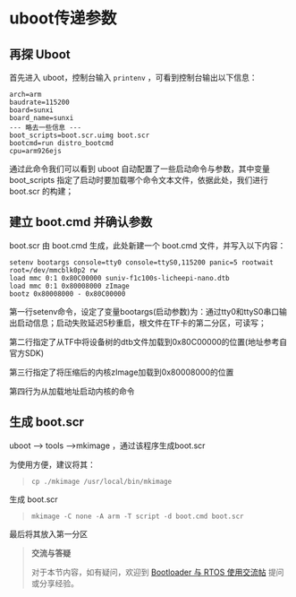 uboot传递参数
=============

再探 Uboot
----------

首先进入 uboot，控制台输入 `printenv` ，可看到控制台输出以下信息：

    arch=arm
    baudrate=115200
    board=sunxi
    board_name=sunxi
    --- 略去一些信息 ---
    boot_scripts=boot.scr.uimg boot.scr
    bootcmd=run distro_bootcmd
    cpu=arm926ejs

通过此命令我们可以看到 uboot 自动配置了一些启动命令与参数，其中变量
boot\_scripts 指定了启动时要加载哪个命令文本文件，依据此处，我们进行
boot.scr 的构建；

建立 boot.cmd 并确认参数
------------------------

boot.scr 由 boot.cmd 生成，此处新建一个 boot.cmd 文件，并写入以下内容：

``` {.sourceCode .bash}
setenv bootargs console=tty0 console=ttyS0,115200 panic=5 rootwait root=/dev/mmcblk0p2 rw 
load mmc 0:1 0x80C00000 suniv-f1c100s-licheepi-nano.dtb
load mmc 0:1 0x80008000 zImage
bootz 0x80008000 - 0x80C00000
```

第一行setenv命令，设定了变量bootargs(启动参数)为：通过tty0和ttyS0串口输出启动信息；启动失败延迟5秒重启，根文件在TF卡的第二分区，可读写；

第二行指定了从TF中将设备树的dtb文件加载到0x80C00000的位置(地址参考自官方SDK)

第三行指定了将压缩后的内核zImage加载到0x80008000的位置

第四行为从加载地址启动内核的命令

生成 boot.scr
-------------

uboot --\> tools --\>mkimage ，通过该程序生成boot.scr

为使用方便，建议将其：

> `cp ./mkimage /usr/local/bin/mkimage`

生成 boot.scr

> `mkimage -C none -A arm -T script -d boot.cmd boot.scr`

最后将其放入第一分区

> **交流与答疑**
>
> 对于本节内容，如有疑问，欢迎到 [Bootloader 与 RTOS
> 使用交流帖](http://bbs.lichee.pro/d/21-bootloader-rtos)
> 提问或分享经验。
